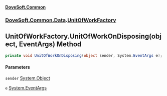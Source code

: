 #### [DoveSoft.Common](readme.md 'readme')
### [DoveSoft.Common.Data](DoveSoft_Common_Data.md 'DoveSoft.Common.Data').[UnitOfWorkFactory](UnitOfWorkFactory.md 'DoveSoft.Common.Data.UnitOfWorkFactory')
## UnitOfWorkFactory.UnitOfWorkOnDisposing(object, EventArgs) Method
```csharp
private void UnitOfWorkOnDisposing(object sender, System.EventArgs e);
```
#### Parameters
<a name='DoveSoft_Common_Data_UnitOfWorkFactory_UnitOfWorkOnDisposing(object_System_EventArgs)_sender'></a>
`sender` [System.Object](https://docs.microsoft.com/en-us/dotnet/api/System.Object 'System.Object')  
  
<a name='DoveSoft_Common_Data_UnitOfWorkFactory_UnitOfWorkOnDisposing(object_System_EventArgs)_e'></a>
`e` [System.EventArgs](https://docs.microsoft.com/en-us/dotnet/api/System.EventArgs 'System.EventArgs')  
  
